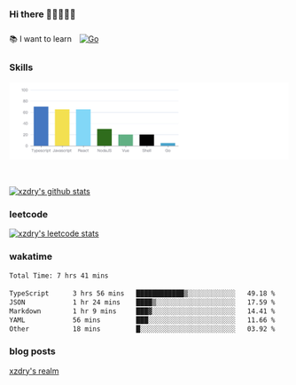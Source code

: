 ### Hi there 👋👋👋👋👋

 :books: I want to learn <a href="https://go.dev/" target="_blank"><img style="margin: 10px" src="https://profilinator.rishav.dev/skills-assets/go-original.svg" alt="Go" height="50" /></a>  

### Skills
![](img/2022-09-05-22-04-20.png)

<br />

[![xzdry's github stats](https://github-readme-stats.vercel.app/api?username=xzdry&count_private=true&show_icons=true&theme=vue)](https://github.com/xzdry)

### leetcode
[![xzdry's leetcode stats](https://leetcard.jacoblin.cool/xzdry-2?theme=light&font=Anek%20Kannada&site=cn)](https://leetcode.cn/u/xzdry-2/)

### wakatime
<!--START_SECTION:waka-->

```text
Total Time: 7 hrs 41 mins

TypeScript      3 hrs 56 mins   ████████████▒░░░░░░░░░░░░   49.18 %
JSON            1 hr 24 mins    ████▒░░░░░░░░░░░░░░░░░░░░   17.59 %
Markdown        1 hr 9 mins     ███▓░░░░░░░░░░░░░░░░░░░░░   14.41 %
YAML            56 mins         ███░░░░░░░░░░░░░░░░░░░░░░   11.66 %
Other           18 mins         █░░░░░░░░░░░░░░░░░░░░░░░░   03.92 %
```

<!--END_SECTION:waka-->

### blog posts
[xzdry's realm](https://www.justdry.net/)

